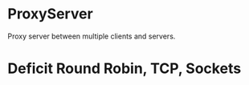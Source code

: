 # ProxyServer
Proxy server between multiple clients and servers.
# Deficit Round Robin, TCP, Sockets
